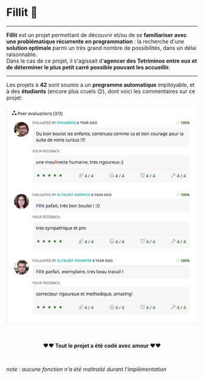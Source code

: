 # Fillit 🤖

------
**Fillit** est un projet permettant de découvrir et/ou de se **familiariser avec une problématique récurrente en programmation** : la recherche d'une **solution optimale** parmi un très grand nombre de possibilités, dans un délai raisonnable.</br>Dans le cas de ce projet, il s'agissait d'**agencer des Tetriminos entre eux et de déterminer le plus petit carré possible pouvant les accueillir.**

------
Les projets à **42** sont soumis a un **programme automatique** impitoyable, et à des **étudiants** (encore plus cruels 😊), dont voici les commentaires sur ce projet:


![alt image](https://github.com/mehdiSuperDev/Fillit/blob/master/images/peer_correcting.png)





</br>
<p align="center"><strong>❤️❤️ Tout le projet a été codé avec amour </strong>❤️❤️</p>

</br>
<p "style=font-size:3px;"><em>note : aucune fonction n'a été maltraité durant l'implémentation</em></p>
